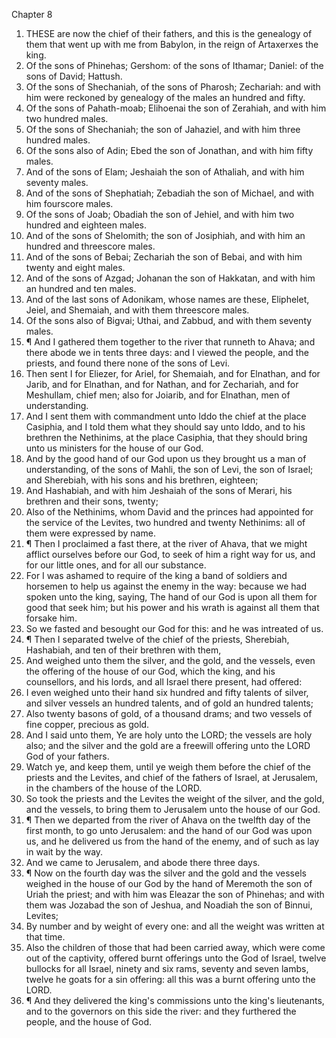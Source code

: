 

Chapter 8

1. THESE are now the chief of their fathers, and this is the genealogy of them that went up with me from Babylon, in the reign of Artaxerxes the king.
2. Of the sons of Phinehas; Gershom: of the sons of Ithamar; Daniel: of the sons of David; Hattush.
3. Of the sons of Shechaniah, of the sons of Pharosh; Zechariah: and with him were reckoned by genealogy of the males an hundred and fifty.
4. Of the sons of Pahath-moab; Elihoenai the son of Zerahiah, and with him two hundred males.
5. Of the sons of Shechaniah; the son of Jahaziel, and with him three hundred males.
6. Of the sons also of Adin; Ebed the son of Jonathan, and with him fifty males.
7. And of the sons of Elam; Jeshaiah the son of Athaliah, and with him seventy males.
8. And of the sons of Shephatiah; Zebadiah the son of Michael, and with him fourscore males.
9. Of the sons of Joab; Obadiah the son of Jehiel, and with him two hundred and eighteen males.
10. And of the sons of Shelomith; the son of Josiphiah, and with him an hundred and threescore males.
11. And of the sons of Bebai; Zechariah the son of Bebai, and with him twenty and eight males.
12. And of the sons of Azgad; Johanan the son of Hakkatan, and with him an hundred and ten males.
13. And of the last sons of Adonikam, whose names are these, Eliphelet, Jeiel, and Shemaiah, and with them threescore males.
14. Of the sons also of Bigvai; Uthai, and Zabbud, and with them seventy males.
15. ¶ And I gathered them together to the river that runneth to Ahava; and there abode we in tents three days: and I viewed the people, and the priests, and found there none of the sons of Levi.
16. Then sent I for Eliezer, for Ariel, for Shemaiah, and for Elnathan, and for Jarib, and for Elnathan, and for Nathan, and for Zechariah, and for Meshullam, chief men; also for Joiarib, and for Elnathan, men of understanding.
17. And I sent them with commandment unto Iddo the chief at the place Casiphia, and I told them what they should say unto Iddo, and to his brethren the Nethinims, at the place Casiphia, that they should bring unto us ministers for the house of our God.
18. And by the good hand of our God upon us they brought us a man of understanding, of the sons of Mahli, the son of Levi, the son of Israel; and Sherebiah, with his sons and his brethren, eighteen;
19. And Hashabiah, and with him Jeshaiah of the sons of Merari, his brethren and their sons, twenty;
20. Also of the Nethinims, whom David and the princes had appointed for the service of the Levites, two hundred and twenty Nethinims: all of them were expressed by name.
21. ¶ Then I proclaimed a fast there, at the river of Ahava, that we might afflict ourselves before our God, to seek of him a right way for us, and for our little ones, and for all our substance.
22. For I was ashamed to require of the king a band of soldiers and horsemen to help us against the enemy in the way: because we had spoken unto the king, saying, The hand of our God is upon all them for good that seek him; but his power and his wrath is against all them that forsake him.
23. So we fasted and besought our God for this: and he was intreated of us.
24. ¶ Then I separated twelve of the chief of the priests, Sherebiah, Hashabiah, and ten of their brethren with them,
25. And weighed unto them the silver, and the gold, and the vessels, even the offering of the house of our God, which the king, and his counsellors, and his lords, and all Israel there present, had offered:
26. I even weighed unto their hand six hundred and fifty talents of silver, and silver vessels an hundred talents, and of gold an hundred talents;
27. Also twenty basons of gold, of a thousand drams; and two vessels of fine copper, precious as gold.
28. And I said unto them, Ye are holy unto the LORD; the vessels are holy also; and the silver and the gold are a freewill offering unto the LORD God of your fathers.
29. Watch ye, and keep them, until ye weigh them before the chief of the priests and the Levites, and chief of the fathers of Israel, at Jerusalem, in the chambers of the house of the LORD.
30. So took the priests and the Levites the weight of the silver, and the gold, and the vessels, to bring them to Jerusalem unto the house of our God.
31. ¶ Then we departed from the river of Ahava on the twelfth day of the first month, to go unto Jerusalem: and the hand of our God was upon us, and he delivered us from the hand of the enemy, and of such as lay in wait by the way.
32. And we came to Jerusalem, and abode there three days.
33. ¶ Now on the fourth day was the silver and the gold and the vessels weighed in the house of our God by the hand of Meremoth the son of Uriah the priest; and with him was Eleazar the son of Phinehas; and with them was Jozabad the son of Jeshua, and Noadiah the son of Binnui, Levites;
34. By number and by weight of every one: and all the weight was written at that time.
35. Also the children of those that had been carried away, which were come out of the captivity, offered burnt offerings unto the God of Israel, twelve bullocks for all Israel, ninety and six rams, seventy and seven lambs, twelve he goats for a sin offering: all this was a burnt offering unto the LORD.
36. ¶ And they delivered the king's commissions unto the king's lieutenants, and to the governors on this side the river: and they furthered the people, and the house of God.
